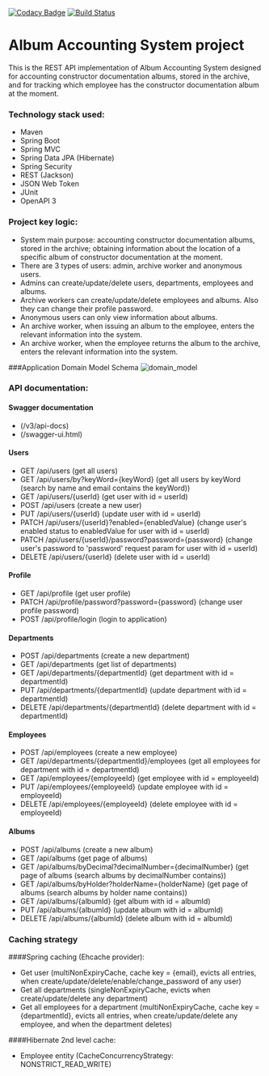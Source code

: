 [![Codacy Badge](https://app.codacy.com/project/badge/Grade/e99d6883f16949cf967a1f52b341580a)](https://www.codacy.com/gh/igar15/albumaccounting/dashboard)
[![Build Status](https://api.travis-ci.com/igar15/albumaccounting.svg?branch=master)](https://travis-ci.com//igar15/albumaccounting)

Album Accounting System project 
=================================

This is the REST API implementation of Album Accounting System designed for accounting constructor documentation albums, stored in the archive, and for tracking which employee has the constructor documentation album at the moment.

### Technology stack used: 
* Maven
* Spring Boot
* Spring MVC
* Spring Data JPA (Hibernate)
* Spring Security
* REST (Jackson)
* JSON Web Token
* JUnit
* OpenAPI 3

### Project key logic:
* System main purpose: accounting constructor documentation albums, stored in the archive; obtaining information about the location of a specific album of constructor documentation at the moment.
* There are 3 types of users: admin, archive worker and anonymous users.
* Admins can create/update/delete users, departments, employees and albums.
* Archive workers can create/update/delete employees and albums. Also they can change their profile password.
* Anonymous users can only view information about albums.
* An archive worker, when issuing an album to the employee, enters the relevant information into the system.
* An archive worker, when the employee returns the album to the archive, enters the relevant information into the system.

###Application Domain Model Schema
![domain_model](https://user-images.githubusercontent.com/60218699/122444402-2c9f6b80-cfa9-11eb-89e0-d6ac1804393e.png)

### API documentation:
#### Swagger documentation
- (/v3/api-docs)
- (/swagger-ui.html)
#### Users
- GET /api/users (get all users)
- GET /api/users/by?keyWord={keyWord} (get all users by keyWord (search by name and email contains the keyWord))
- GET /api/users/{userId} (get user with id = userId)
- POST /api/users (create a new user)
- PUT /api/users/{userId} (update user with id = userId)
- PATCH /api/users/{userId}?enabled={enabledValue} (change user's enabled status to enabledValue for user with id = userId)
- PATCH /api/users/{userId}/password?password={password} (change user's password to 'password' request param for user with id = userId)
- DELETE /api/users/{userId} (delete user with id = userId)
#### Profile
- GET /api/profile (get user profile)
- PATCH /api/profile/password?password={password} (change user profile password)
- POST /api/profile/login (login to application)
#### Departments
- POST /api/departments (create a new department)
- GET /api/departments (get list of departments)
- GET /api/departments/{departmentId} (get department with id = departmentId)
- PUT /api/departments/{departmentId} (update department with id = departmentId)
- DELETE /api/departments/{departmentId} (delete department with id = departmentId)
#### Employees
- POST /api/employees (create a new employee)
- GET /api/departments/{departmentId}/employees (get all employees for department with id = departmentId)
- GET /api/employees/{employeeId} (get employee with id = employeeId)
- PUT /api/employees/{employeeId} (update employee with id = employeeId)
- DELETE /api/employees/{employeeId} (delete employee with id = employeeId)
#### Albums
- POST /api/albums (create a new album)
- GET /api/albums (get page of albums)
- GET /api/albums/byDecimal?decimalNumber={decimalNumber} (get page of albums (search albums by decimalNumber contains))
- GET /api/albums/byHolder?holderName={holderName} (get page of albums (search albums by holder name contains))
- GET /api/albums/{albumId} (get album with id = albumId)
- PUT /api/albums/{albumId} (update album with id = albumId)
- DELETE /api/albums/{albumId} (delete album with id = albumId)

### Caching strategy
####Spring caching (Ehcache provider):
- Get user (multiNonExpiryCache, cache key = {email}, evicts all entries, when create/update/delete/enable/change_password of any user)
- Get all departments (singleNonExpiryCache, evicts when create/update/delete any department)
- Get all employees for a department (multiNonExpiryCache, cache key = {departmentId}, evicts all entries, when create/update/delete any employee, and when the department deletes)  

####Hibernate 2nd level cache:
- Employee entity (CacheConcurrencyStrategy: NONSTRICT_READ_WRITE)